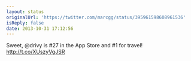```yaml
---
layout: status
originalUrl: 'https://twitter.com/marcgg/status/395961598608961536'
isReply: false
date: 2013-10-31 17:12:56
---
```


Sweet, @drivy is #27 in the App Store and #1 for travel! http://t.co/XUszyVgJSR
